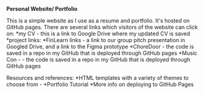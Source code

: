 **Personal Website/ Portfolio**

This is a simple website as I use as a resume and portfolio. It's hosted on GitHub pages. 
There are several links which visitors of the website can click on:
	*my CV - this is a link to Google Drive where my updated CV is saved
	*project links:
		*FinLearn links - a link to our group pitch presentation in Googled Drive, and a link to the Figma prototype
		*ChoreDoor - the code is saved in a repo in my GitHub that is deployed through GitHub pages
		*Music Con - - the code is saved in a repo in my GitHub that is deployed through GitHub pages
	
Resources and references:
	*HTML templates with a variety of themes to choose from - 
	*Portfolio Tutorial
	*More info on deploying to GitHub Pages
